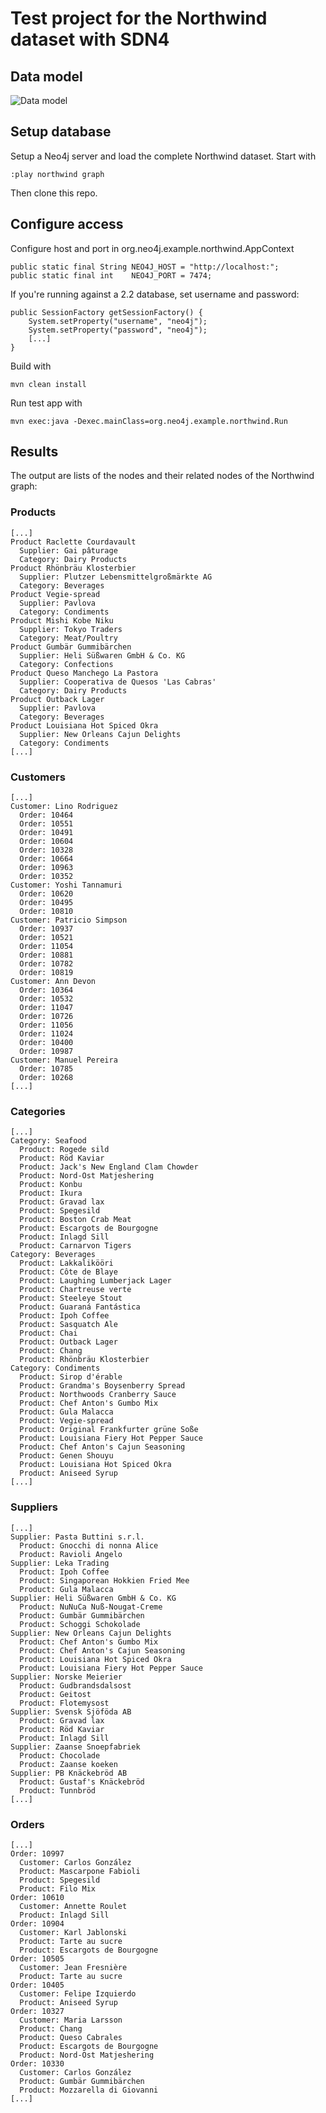 # Test project for the Northwind dataset with SDN4

## Data model

![Data model](data-model.png "Data model")

## Setup database

Setup a Neo4j server and load the complete Northwind dataset. Start with

    :play northwind graph

Then clone this repo.

## Configure access

Configure host and port in org.neo4j.example.northwind.AppContext

	public static final String NEO4J_HOST = "http://localhost:";
	public static final int    NEO4J_PORT = 7474;

If you're running against a 2.2 database, set username and password:

    public SessionFactory getSessionFactory() {
        System.setProperty("username", "neo4j");
        System.setProperty("password", "neo4j");
        [...]
    }

Build with

    mvn clean install

Run test app with

    mvn exec:java -Dexec.mainClass=org.neo4j.example.northwind.Run

## Results

The output are lists of the nodes and their related nodes of the Northwind graph:

### Products

    [...]
	Product Raclette Courdavault
	  Supplier: Gai pâturage
	  Category: Dairy Products
	Product Rhönbräu Klosterbier
	  Supplier: Plutzer Lebensmittelgroßmärkte AG
	  Category: Beverages
	Product Vegie-spread
	  Supplier: Pavlova
	  Category: Condiments
	Product Mishi Kobe Niku
	  Supplier: Tokyo Traders
	  Category: Meat/Poultry
	Product Gumbär Gummibärchen
	  Supplier: Heli Süßwaren GmbH & Co. KG
	  Category: Confections
	Product Queso Manchego La Pastora
	  Supplier: Cooperativa de Quesos 'Las Cabras'
	  Category: Dairy Products
	Product Outback Lager
	  Supplier: Pavlova
	  Category: Beverages
	Product Louisiana Hot Spiced Okra
	  Supplier: New Orleans Cajun Delights
	  Category: Condiments
    [...]
    
### Customers

    [...]
	Customer: Lino Rodriguez
	  Order: 10464
	  Order: 10551
	  Order: 10491
	  Order: 10604
	  Order: 10328
	  Order: 10664
	  Order: 10963
	  Order: 10352
	Customer: Yoshi Tannamuri
	  Order: 10620
	  Order: 10495
	  Order: 10810
	Customer: Patricio Simpson
	  Order: 10937
	  Order: 10521
	  Order: 11054
	  Order: 10881
	  Order: 10782
	  Order: 10819
	Customer: Ann Devon
	  Order: 10364
	  Order: 10532
	  Order: 11047
	  Order: 10726
	  Order: 11056
	  Order: 11024
	  Order: 10400
	  Order: 10987
	Customer: Manuel Pereira
	  Order: 10785
	  Order: 10268
    [...]
    
### Categories

    [...]
	Category: Seafood
	  Product: Rogede sild
	  Product: Röd Kaviar
	  Product: Jack's New England Clam Chowder
	  Product: Nord-Ost Matjeshering
	  Product: Konbu
	  Product: Ikura
	  Product: Gravad lax
	  Product: Spegesild
	  Product: Boston Crab Meat
	  Product: Escargots de Bourgogne
	  Product: Inlagd Sill
	  Product: Carnarvon Tigers
	Category: Beverages
	  Product: Lakkalikööri
	  Product: Côte de Blaye
	  Product: Laughing Lumberjack Lager
	  Product: Chartreuse verte
	  Product: Steeleye Stout
	  Product: Guaraná Fantástica
	  Product: Ipoh Coffee
	  Product: Sasquatch Ale
	  Product: Chai
	  Product: Outback Lager
	  Product: Chang
	  Product: Rhönbräu Klosterbier
	Category: Condiments
	  Product: Sirop d'érable
	  Product: Grandma's Boysenberry Spread
	  Product: Northwoods Cranberry Sauce
	  Product: Chef Anton's Gumbo Mix
	  Product: Gula Malacca
	  Product: Vegie-spread
	  Product: Original Frankfurter grüne Soße
	  Product: Louisiana Fiery Hot Pepper Sauce
	  Product: Chef Anton's Cajun Seasoning
	  Product: Genen Shouyu
	  Product: Louisiana Hot Spiced Okra
	  Product: Aniseed Syrup
    [...]

### Suppliers

    [...]
	Supplier: Pasta Buttini s.r.l.
	  Product: Gnocchi di nonna Alice
	  Product: Ravioli Angelo
	Supplier: Leka Trading
	  Product: Ipoh Coffee
	  Product: Singaporean Hokkien Fried Mee
	  Product: Gula Malacca
	Supplier: Heli Süßwaren GmbH & Co. KG
	  Product: NuNuCa Nuß-Nougat-Creme
	  Product: Gumbär Gummibärchen
	  Product: Schoggi Schokolade
	Supplier: New Orleans Cajun Delights
	  Product: Chef Anton's Gumbo Mix
	  Product: Chef Anton's Cajun Seasoning
	  Product: Louisiana Hot Spiced Okra
	  Product: Louisiana Fiery Hot Pepper Sauce
	Supplier: Norske Meierier
	  Product: Gudbrandsdalsost
	  Product: Geitost
	  Product: Flotemysost
	Supplier: Svensk Sjöföda AB
	  Product: Gravad lax
	  Product: Röd Kaviar
	  Product: Inlagd Sill
	Supplier: Zaanse Snoepfabriek
	  Product: Chocolade
	  Product: Zaanse koeken
	Supplier: PB Knäckebröd AB
	  Product: Gustaf's Knäckebröd
	  Product: Tunnbröd
    [...]


### Orders

    [...]
	Order: 10997
	  Customer: Carlos González
	  Product: Mascarpone Fabioli
	  Product: Spegesild
	  Product: Filo Mix
	Order: 10610
	  Customer: Annette Roulet
	  Product: Inlagd Sill
	Order: 10904
	  Customer: Karl Jablonski
	  Product: Tarte au sucre
	  Product: Escargots de Bourgogne
	Order: 10505
	  Customer: Jean Fresnière
	  Product: Tarte au sucre
	Order: 10405
	  Customer: Felipe Izquierdo
	  Product: Aniseed Syrup
	Order: 10327
	  Customer: Maria Larsson
	  Product: Chang
	  Product: Queso Cabrales
	  Product: Escargots de Bourgogne
	  Product: Nord-Ost Matjeshering
	Order: 10330
	  Customer: Carlos González
	  Product: Gumbär Gummibärchen
	  Product: Mozzarella di Giovanni
    [...]    
